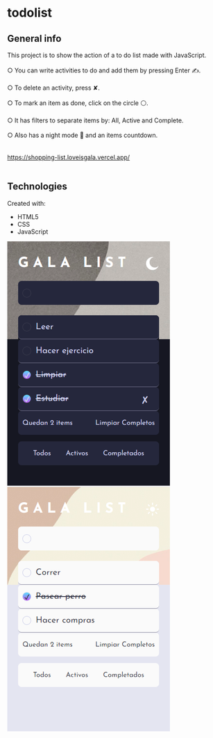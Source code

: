 # todolist

## General info
This project is to show the action of a to do list made with JavaScript. <br>
<br>
○ You can write activities to do and add them by pressing Enter ✍️.<br>
<br>
○ To delete an activity, press ✘.<br>
<br>
○ To mark an item as done, click on the circle ⚪.<br>
<br>
○ It has filters to separate items by: All, Active and Complete.<br>
<br>
○ Also has a night mode 🌙 and an items countdown.<br>
<br>
<br>
https://shopping-list.loveisgala.vercel.app/<br>
<br>
## Technologies
Created with:
* HTML5
* CSS
* JavaScript

<img src="https://github.com/loveisgala/todolist/blob/main/images/Capture01.png" alt="nightmode"/> 
<img src="https://github.com/loveisgala/todolist/blob/main/images/Capture02.png" alt="lightmode"/> 

<br>
<br>
